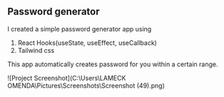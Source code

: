 ## Password generator
I created a simple password generator app using
1. React Hooks(useState, useEffect, useCallback)
2. Tailwind css

This app automatically creates password for you within a certain range.

![Project Screenshot](C:\Users\LAMECK OMENDA\Pictures\Screenshots\Screenshot (49).png)
